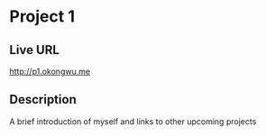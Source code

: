 # Project 1

## Live URL
<http://p1.okongwu.me>

## Description
A brief introduction of myself and links to other upcoming projects

